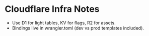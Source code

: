 # Cloudflare Infra Notes
- Use D1 for light tables, KV for flags, R2 for assets.
- Bindings live in wrangler.toml (dev vs prod templates included).
